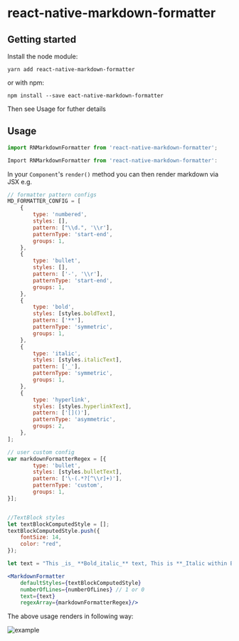 
# react-native-markdown-formatter

## Getting started

Install the node module:

`yarn add react-native-markdown-formatter`

or with npm:

`npm install --save eact-native-markdown-formatter`

Then see Usage for futher details

## Usage

```javascript
import RNMarkdownFormatter from 'react-native-markdown-formatter';

Import RNMarkdownFormatter from 'react-native-markdown-formatter':

```

In your `Component`'s `render()` method you can then render markdown via JSX e.g.

```js
// formatter pattern configs
MD_FORMATTER_CONFIG = [
	{
		type: 'numbered',
		styles: [],
		pattern: ["\\d.", '\\r'],
		patternType: 'start-end',
		groups: 1,
	},  
	{
		type: 'bullet',
		styles: [],
		pattern: ['-', '\\r'],
		patternType: 'start-end',
		groups: 1,
	},  
	{
		type: 'bold',
		styles: [styles.boldText],
		pattern: ['**'],
		patternType: 'symmetric',
		groups: 1,
	},
	{
		type: 'italic',
		styles: [styles.italicText],
		pattern: ['_'],
		patternType: 'symmetric',
		groups: 1,
	},
	{
		type: 'hyperlink',
		styles: [styles.hyperlinkText],
		pattern: ['[]()'],
		patternType: 'asymmetric',
		groups: 2,
	},
];

// user custom config
var markdownFormatterRegex = [{
		type: 'bullet',
		styles: [styles.bulletText],
		pattern: ['\-(.*?[^\\r]+)'],
		patternType: 'custom',
		groups: 1,
}];


//TextBlock styles
let textBlockComputedStyle = [];
textBlockComputedStyle.push({
	fontSize: 14,
	color: "red",
});

let text = "This _is_ **Bold_italic_** text, This is **_Italic within Bold_** text (bold italic text), This is more than one hyperlink text => [Adaptive Cards](http://adaptivecards.io) [Adaptive Cards](http://adaptivecards.io), This is a bullet list - Item 1\r- Item 2\r- Item 3\r sdfhjkk ashok sdf 1. Green\r2. Orange\r3. Blue .767 : sdfj\r jkkkkkkkk sdfhjkk ashok sdf 1. Green\r2. Orange\r3. Blue .767 : sdfj\r";

```
```jsx
<MarkdownFormatter 
	defaultStyles={textBlockComputedStyle} 
	numberOfLines={numberOfLines} // 1 or 0
	text={text} 
	regexArray={markdownFormatterRegex}/>

```
  

The above usage renders in following way:

![example](https://github.com/regar007/react-native-markdown-formatter/blob/master/example.png)
